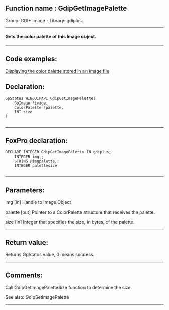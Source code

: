 
## Function name : GdipGetImagePalette
Group: GDI+ Image - Library: gdiplus    
***  


#### Gets the color palette of this Image object.
***  


## Code examples:
[Displaying the color palette stored in an image file](../../samples/sample_529.md)  

## Declaration:
```foxpro  
GpStatus WINGDIPAPI GdipGetImagePalette(
	GpImage *image,
	ColorPalette *palette,
	INT size
)
  
```  
***  


## FoxPro declaration:
```foxpro  
DECLARE INTEGER GdipGetImagePalette IN gdiplus;
	INTEGER img,;
	STRING @imgpalette,;
	INTEGER palettesize
  
```  
***  


## Parameters:
img
[in] Handle to Image Object

palette
[out] Pointer to a ColorPalette structure that receives the palette. 

size
[in] Integer that specifies the size, in bytes, of the palette.  
***  


## Return value:
Returns GpStatus value, 0 means success.  
***  


## Comments:
Call GdipGetImagePaletteSize function to determine the size.  
  
See also: GdipSetImagePalette   
  
***  

